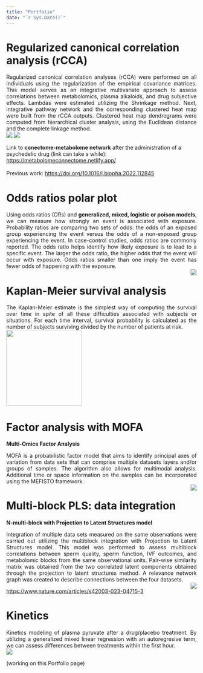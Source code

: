 ```yaml
---
title: "Portfolio"
date: "`r Sys.Date()`"
---
```


# Regularized canonical correlation analysis (rCCA)
<div style="text-align: justify">Regularized canonical correlation analyses (rCCA) were performed on all individuals using the regularization of the empirical covariance matrices. This model serves as an integrative multivariate approach to assess correlations between metabolomics, plasma alkaloids, and drug subjective effects. Lambdas were estimated utilizing the Shrinkage method. Next, integrative pathway network and the corresponding clustered heat map were built from the rCCA outputs. Clustered heat map dendrograms were computed from hierarchical cluster analysis, using the Euclidean distance and the complete linkage method.</div><img src="/images/circos_plot.png" /> <img src="/images/heatmap.png" />

Link to **conectome-metabolome network** after the administration of a psychedelic drug (link can take a while):
https://metabolomeconnectome.netlify.app/
<br />
<br />
Previous work:
https://doi.org/10.1016/j.biopha.2022.112845


# Odds ratios polar plot
<div style="text-align: justify">Using odds ratios (ORs) and <b>generalized, mixed, logistic or poison models</b>, we can measure how strongly an event is associated with exposure. Probability ratios are comparing two sets of odds: the odds of an exposed group experiencing the event versus the odds of a non-exposed group experiencing the event. In case-control studies, odds ratios are commonly reported. The odds ratio helps identify how likely exposure is to lead to a specific event. The larger the odds ratio, the higher odds that the event will occur with exposure. Odds ratios smaller than one imply the event has fewer odds of happening with the exposure.</div><img src="/images/Odds_ratio_clock.png" align="right" />


# Kaplan-Meier survival analysis
<div style="text-align: justify">The Kaplan-Meier estimate is the simplest way of computing the survival over time in spite of all these difficulties associated with subjects or situations. For each time interval, survival probability is calculated as the number of subjects surviving divided by the number of patients at risk.</div>

<img src="/images/kp.png" height=200 />


<br />

# Factor analysis with MOFA
**Multi-Omics Factor Analysis**
<br />
<div style="text-align: justify">MOFA is a probabilistic factor model that aims to identify principal axes of variation from data sets that can comprise multiple datasets layers and/or groups of samples. The algorithm also allows for multimodal analysis. Additional time or space information on the samples can be incorporated using the MEFISTO framework.</div><img src="/images/Planet_plot_blur.png" align="right" />

# Multi-block PLS: data integration
**N-multi-block with Projection to Latent Structures model**
<br />
<div style="text-align: justify">Integration of multiple data sets measured on the same observations were carried out utilizing the multiblock integration with Projection to Latent Structures model. This model was performed to assess multiblock correlations between sperm quality, sperm function, IVF outcomes, and metabolomic blocks from the same observational units. Pair-wise similarity matrix was obtained from the two correlated latent components obtained through the projection to latent structures method. A relevance network graph was created to describe connections between the four datasets.</div><img src="/images/multiblockPLS.png" align="right" />

https://www.nature.com/articles/s42003-023-04715-3


# Kinetics
<div style="text-align: justify">Kinetics modeling of plasma pyruvate after a drug/placebo treatment. By utilizing a generalized mixed linear regression with an autoregresive term, we can assess differences between treatments within the first hour.</div><img src="/images/Pyruvate.png" />


(working on this Portfolio page)

